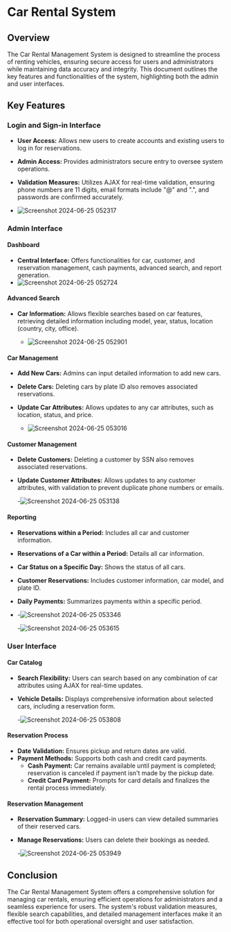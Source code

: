 # Car Rental System

## Overview
The Car Rental Management System is designed to streamline the process of renting vehicles, ensuring secure access for users and administrators while maintaining data accuracy and integrity. This document outlines the key features and functionalities of the system, highlighting both the admin and user interfaces.

## Key Features

### Login and Sign-in Interface
- **User Access:** Allows new users to create accounts and existing users to log in for reservations.
- **Admin Access:** Provides administrators secure entry to oversee system operations.
- **Validation Measures:** Utilizes AJAX for real-time validation, ensuring phone numbers are 11 digits, email formats include "@" and ".", and passwords are confirmed accurately.

 -  ![Screenshot 2024-06-25 052317](https://github.com/Rawan-AbdElmoneim/Car-Rental-System/assets/142115846/98974370-8069-4a98-86ad-51ce6feedfe1)


### Admin Interface

#### Dashboard
- **Central Interface:** Offers functionalities for car, customer, and reservation management, cash payments, advanced search, and report generation.
 -  ![Screenshot 2024-06-25 052724](https://github.com/Rawan-AbdElmoneim/Car-Rental-System/assets/142115846/d49b6fb6-429f-4ced-a4b4-6fcc4d311777)


#### Advanced Search
- **Car Information:** Allows flexible searches based on car features, retrieving detailed information including model, year, status, location (country, city, office).

  - ![Screenshot 2024-06-25 052901](https://github.com/Rawan-AbdElmoneim/Car-Rental-System/assets/142115846/f035dc33-6634-49af-9248-7d88ef4a3bf3)


#### Car Management
- **Add New Cars:** Admins can input detailed information to add new cars.
- **Delete Cars:** Deleting cars by plate ID also removes associated reservations.
- **Update Car Attributes:** Allows updates to any car attributes, such as location, status, and price.
  
  - ![Screenshot 2024-06-25 053016](https://github.com/Rawan-AbdElmoneim/Car-Rental-System/assets/142115846/90aaa0cb-8939-40d8-b807-c18d337aa8a7)


#### Customer Management
- **Delete Customers:** Deleting a customer by SSN also removes associated reservations.
- **Update Customer Attributes:** Allows updates to any customer attributes, with validation to prevent duplicate phone numbers or emails.

  -![Screenshot 2024-06-25 053138](https://github.com/Rawan-AbdElmoneim/Car-Rental-System/assets/142115846/3e8497d1-ac5f-4abe-ba20-4ee4a26f8df3)
 

#### Reporting
- **Reservations within a Period:** Includes all car and customer information.
- **Reservations of a Car within a Period:** Details all car information.
- **Car Status on a Specific Day:** Shows the status of all cars.
- **Customer Reservations:** Includes customer information, car model, and plate ID.
- **Daily Payments:** Summarizes payments within a specific period.
- 
  -![Screenshot 2024-06-25 053346](https://github.com/Rawan-AbdElmoneim/Car-Rental-System/assets/142115846/8e439a1b-0280-4fe1-8820-c58042e2c7a0)

  -![Screenshot 2024-06-25 053615](https://github.com/Rawan-AbdElmoneim/Car-Rental-System/assets/142115846/461ec995-bfd8-41b7-a4d0-d4f20979c787)



### User Interface

#### Car Catalog
- **Search Flexibility:** Users can search based on any combination of car attributes using AJAX for real-time updates.
- **Vehicle Details:** Displays comprehensive information about selected cars, including a reservation form.

  -![Screenshot 2024-06-25 053808](https://github.com/Rawan-AbdElmoneim/Car-Rental-System/assets/142115846/b2316cbc-e861-484a-bed2-701bd9856e7b)
 

#### Reservation Process
- **Date Validation:** Ensures pickup and return dates are valid.
- **Payment Methods:** Supports both cash and credit card payments.
  - **Cash Payment:** Car remains available until payment is completed; reservation is canceled if payment isn't made by the pickup date.
  - **Credit Card Payment:** Prompts for card details and finalizes the rental process immediately.
 
 

#### Reservation Management
- **Reservation Summary:** Logged-in users can view detailed summaries of their reserved cars.
- **Manage Reservations:** Users can delete their bookings as needed.

    -![Screenshot 2024-06-25 053949](https://github.com/Rawan-AbdElmoneim/Car-Rental-System/assets/142115846/074ea93c-a574-4a04-b6d8-9b92d29f9ad8)


## Conclusion
The Car Rental Management System offers a comprehensive solution for managing car rentals, ensuring efficient operations for administrators and a seamless experience for users. The system's robust validation measures, flexible search capabilities, and detailed management interfaces make it an effective tool for both operational oversight and user satisfaction.

